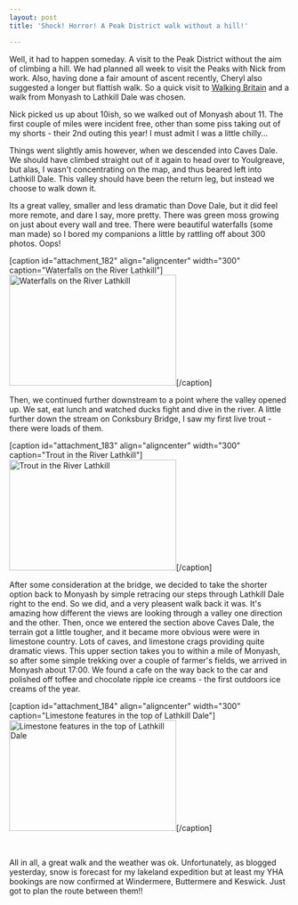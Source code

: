 ```yaml
---
layout: post
title: 'Shock! Horror! A Peak District walk without a hill!'

---
```


Well, it had to happen someday. A visit to the Peak District without the aim of climbing a hill. We had planned all week to visit the Peaks with Nick from work. Also, having done a fair amount of ascent recently, Cheryl also suggested a longer but flattish walk. So a quick visit to <a title="Walking Britain website" href="http://www.walkingbritain.co.uk/">Walking Britain</a> and a walk from Monyash to Lathkill Dale was chosen.

Nick picked us up about 10ish, so we walked out of Monyash about 11. The first couple of miles were incident free, other than some piss taking out of my shorts - their 2nd outing this year! I must admit I was a little chilly...

Things went slightly amis however, when we descended into Caves Dale. We should have climbed straight out of it again to head over to Youlgreave, but alas, I wasn't concentrating on the map, and thus beared left into Lathkill Dale. This valley should have been the return leg, but instead we choose to walk down it.

Its a great valley, smaller and less dramatic than Dove Dale, but it did feel more remote, and dare I say, more pretty. There was green moss growing on just about every wall and tree. There were beautiful waterfalls (some man made) so I bored my companions a little by rattling off about 300 photos. Oops!

[caption id="attachment_182" align="aligncenter" width="300" caption="Waterfalls on the River Lathkill"]<a href="http://walkingwithwilliams.files.wordpress.com/2010/03/20100328-dsc_0038.jpg"><img class="size-medium wp-image-182" title="20100328-DSC_0038" src="http://walkingwithwilliams.files.wordpress.com/2010/03/20100328-dsc_0038.jpg?w=300" alt="Waterfalls on the River Lathkill" width="300" height="199" /></a>[/caption]

Then, we continued further downstream to a point where the valley opened up. We sat, eat lunch and watched ducks fight and dive in the river. A little further down the stream on Conksbury Bridge, I saw my first live trout - there were loads of them.

[caption id="attachment_183" align="aligncenter" width="300" caption="Trout in the River Lathkill"]<a href="http://walkingwithwilliams.files.wordpress.com/2010/03/20100328-dsc_0199.jpg"><img class="size-medium wp-image-183" title="20100328-DSC_0199" src="http://walkingwithwilliams.files.wordpress.com/2010/03/20100328-dsc_0199.jpg?w=300" alt="Trout in the River Lathkill" width="300" height="199" /></a>[/caption]

After some consideration at the bridge, we decided to take the shorter option back to Monyash by simple retracing our steps through Lathkill Dale right to the end. So we did, and a very pleasent walk back it was. It's amazing how different the views are looking through a valley one direction and the other. Then, once we entered the section above Caves Dale, the terrain got a little tougher, and it became more obvious were were in limestone country. Lots of caves, and limestone crags providing quite dramatic views. This upper section takes you to within a mile of Monyash, so after some simple trekking over a couple of farmer's fields, we arrived in Monyash about 17:00. We found a cafe on the way back to the car and polished off toffee and chocolate ripple ice creams - the first outdoors ice creams of the year.

[caption id="attachment_184" align="aligncenter" width="300" caption="Limestone features in the top of Lathkill Dale"]<a href="http://walkingwithwilliams.files.wordpress.com/2010/03/20100328-dsc_03171.jpg"><img class="size-medium wp-image-184" title="20100328-DSC_0317" src="http://walkingwithwilliams.files.wordpress.com/2010/03/20100328-dsc_03171.jpg?w=300" alt="Limestone features in the top of Lathkill Dale" width="300" height="199" /></a>[/caption]
<p id="__mce"><br /></p>


All in all, a great walk and the weather was ok. Unfortunately, as blogged yesterday, snow is forecast for my lakeland expedition but at least my YHA bookings are now confirmed at Windermere, Buttermere and Keswick. Just got to plan the route between them!!
